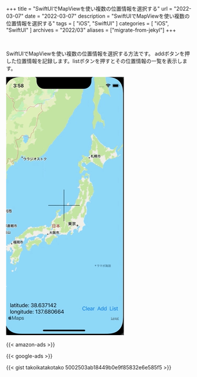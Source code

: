 +++
title =  "SwiftUIでMapViewを使い複数の位置情報を選択する"
url = "2022-03-07"
date = "2022-03-07"
description = "SwiftUIでMapViewを使い複数の位置情報を選択する"
tags = [
  "iOS",
  "SwiftUI"
]
categories = [
  "iOS",
  "SwiftUI"
]
archives = "2022/03"
aliases = ["migrate-from-jekyl"]
+++

<br>

SwiftUIでMapViewを使い複数の位置情報を選択する方法です。
addボタンを押した位置情報を記録します。listボタンを押すとその位置情報の一覧を表示します。

![Map](1.gif)

<!-- Amazon Ads -->
{{< amazon-ads >}}

<!-- Google Ads -->
{{< google-ads >}}

{{< gist takoikatakotako 5002503ab18449b0e9f85832e6e585f5 >}}

